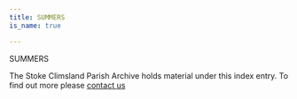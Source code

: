 ```yaml
---
title: SUMMERS
is_name: true

---
```


SUMMERS


The Stoke Climsland Parish Archive holds material under this index entry. To find out more please [contact us](/contact/)
